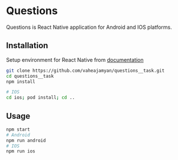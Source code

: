 # Questions

Questions is React Native application for Android and IOS platforms.

## Installation

Setup environment for React Native from [documentation](https://reactnative.dev/docs/getting-started)

```bash
git clone https://github.com/vaheajamyan/questions__task.git
cd questions__task
npm install

# IOS
cd ios; pod install; cd ..
```

## Usage

```bash
npm start
# Android
npm run android
# IOS
npm run ios
```
